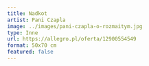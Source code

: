 ```yaml
---
title: Nadkot
artist: Pani Czapla
image: ../images/pani-czapla-o-rozmaitym.jpg
type: Inne
url: https://allegro.pl/oferta/12900554549
format: 50x70 cm
featured: false
---
```


